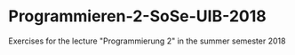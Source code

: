 # Programmieren-2-SoSe-UIB-2018
Exercises for the lecture "Programmierung 2" in the summer semester 2018
